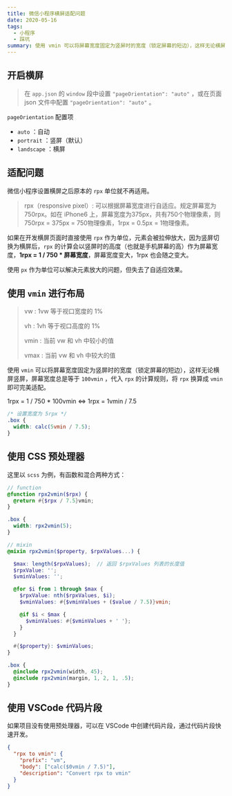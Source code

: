 ```yaml
---
title: 微信小程序横屏适配问题
date: 2020-05-16
tags:
  - 小程序
  - 踩坑
summary: 使用 vmin 可以将屏幕宽度固定为竖屏时的宽度（锁定屏幕的短边），这样无论横屏竖屏，屏幕宽度总是等于 100vmin ，代入 rpx 的计算规则，将 rpx 换算成 vmin 即可完美适配。
---
```


## 开启横屏

> 在 `app.json` 的 `window` 段中设置 `"pageOrientation": "auto"` ，或在页面 json 文件中配置 `"pageOrientation": "auto"` 。

`pageOrientation` 配置项

- `auto` ：自动
- `portrait` ：竖屏（默认）
- `landscape` ：横屏

## 适配问题

微信小程序设置横屏之后原本的 `rpx` 单位就不再适用。

> rpx（responsive pixel）: 可以根据屏幕宽度进行自适应。规定屏幕宽为750rpx。如在 iPhone6 上，屏幕宽度为375px，共有750个物理像素，则750rpx = 375px = 750物理像素，1rpx = 0.5px = 1物理像素。

如果在开发横屏页面时直接使用 `rpx` 作为单位，元素会被拉伸放大，因为竖屏切换为横屏后，`rpx` 的计算会以竖屏时的高度（也就是手机屏幕的高）作为屏幕宽度，**1rpx = 1 / 750 * 屏幕宽度**，屏幕宽度变大，1rpx 也会随之变大。

使用 `px` 作为单位可以解决元素放大的问题，但失去了自适应效果。

## 使用 `vmin` 进行布局

> vw : 1vw 等于视口宽度的 1%
>
> vh : 1vh 等于视口高度的 1%
>
> vmin : 当前 vw 和 vh 中较小的值
>
> vmax : 当前 vw 和 vh 中较大的值

使用 `vmin` 可以将屏幕宽度固定为竖屏时的宽度（锁定屏幕的短边），这样无论横屏竖屏，屏幕宽度总是等于 `100vmin` ，代入 `rpx` 的计算规则，将 `rpx` 换算成 `vmin` 即可完美适配。

1rpx =  1 / 750 * 100vmin  ⇔  1rpx = 1vmin / 7.5

```css
/* 设置宽度为 5rpx */
.box {
  width: calc(5vmin / 7.5);
}
```

## 使用 CSS 预处理器

这里以 `scss` 为例，有函数和混合两种方式：

```scss
// function
@function rpx2vmin($rpx) {
  @return #{$rpx / 7.5}vmin;
}

.box {
  width: rpx2vmin(5);
}
```

```scss
// mixin
@mixin rpx2vmin($property, $rpxValues...) {

  $max: length($rpxValues);  // 返回 $rpxValues 列表的长度值
  $rpxValue: '';
  $vminValues: '';

  @for $i from 1 through $max {
    $rpxValue: nth($rpxValues, $i);
    $vminValues: #{$vminValues + ($value / 7.5)}vmin;

    @if $i < $max {
      $vminValues: #{$vminValues + ' '};
    }
  }

  #{$property}: $vminValues;
}

.box {
  @include rpx2vmin(width, 45);
  @include rpx2vmin(margin, 1, 2, 1, .5);
}
```

## 使用 VSCode 代码片段

如果项目没有使用预处理器，可以在 VSCode 中创建代码片段，通过代码片段快速开发。

```json
{
  "rpx to vmin": {
    "prefix": "vm",
    "body": ["calc($0vmin / 7.5)"],
    "description": "Convert rpx to vmin"
  }
}
```
